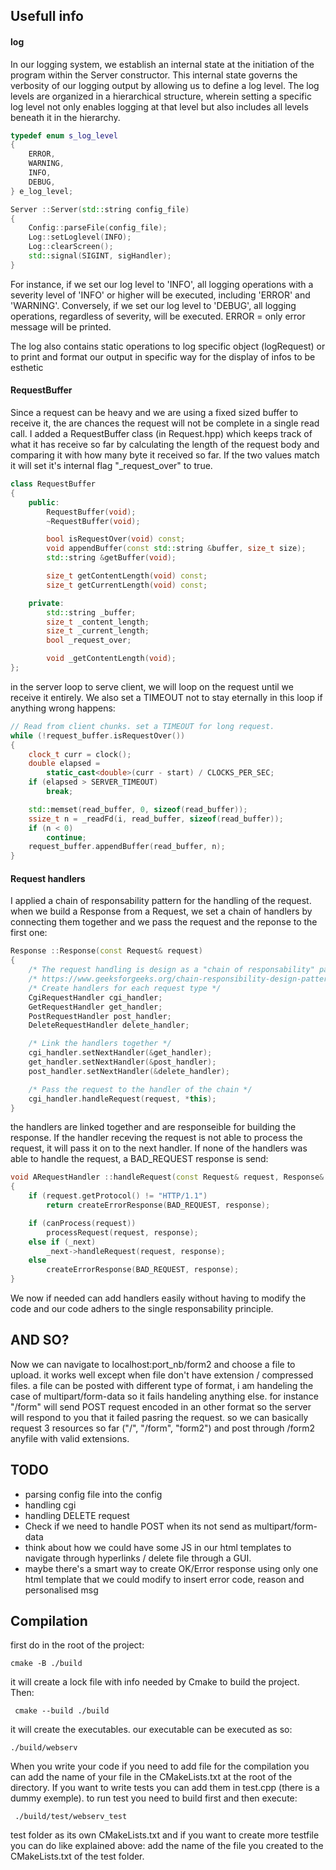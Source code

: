 ## Usefull info


#### log
In our logging system, we establish an internal state at the initiation of the program within the Server constructor. This internal state governs the verbosity of our logging output by allowing us to define a log level. The log levels are organized in a hierarchical structure, wherein setting a specific log level not only enables logging at that level but also includes all levels beneath it in the hierarchy.

```cpp
typedef enum s_log_level
{
    ERROR,
    WARNING,
    INFO,
    DEBUG,
} e_log_level;

Server ::Server(std::string config_file)
{
    Config::parseFile(config_file);
    Log::setLoglevel(INFO);
    Log::clearScreen();
    std::signal(SIGINT, sigHandler);
}

```
For instance, if we set our log level to 'INFO', all logging operations with a severity level of 'INFO' or higher will be executed, including 'ERROR' and 'WARNING'. Conversely, if we set our log level to 'DEBUG', all logging operations, regardless of severity, will be executed. ERROR = only error message will be printed.

The log also contains static operations to log specific object (logRequest) or to print and format our output in specific way for the display of infos to be esthetic

#### RequestBuffer
Since a request can be heavy and we are using a fixed sized buffer to receive it, the are chances the request will not be complete in a single read call. I added a RequestBuffer class (in Request.hpp) which keeps track of what it has receive so far by calculating the length of the request body and comparing it with how many byte it received so far. If the two values match it will set it's internal flag "_request_over" to true.

```cpp
class RequestBuffer
{
    public:
        RequestBuffer(void);
        ~RequestBuffer(void);

		bool isRequestOver(void) const;
		void appendBuffer(const std::string &buffer, size_t size);
		std::string &getBuffer(void);

		size_t getContentLength(void) const;
		size_t getCurrentLength(void) const;

    private:
        std::string _buffer;
        size_t _content_length;
        size_t _current_length;
		bool _request_over;

		void _getContentLength(void);
};
```
in the server loop to serve client, we will loop on the request until we receive it entirely. We also set a TIMEOUT not to stay eternally in this loop if anything wrong happens:

```cpp
// Read from client chunks. set a TIMEOUT for long request.
while (!request_buffer.isRequestOver())
{
	clock_t curr = clock();
	double elapsed =
		static_cast<double>(curr - start) / CLOCKS_PER_SEC;
	if (elapsed > SERVER_TIMEOUT)
		break;

	std::memset(read_buffer, 0, sizeof(read_buffer));
	ssize_t n = _readFd(i, read_buffer, sizeof(read_buffer));
	if (n < 0)
		continue;
	request_buffer.appendBuffer(read_buffer, n);
}
```
#### Request handlers
I applied a chain of responsability pattern for the handling of the request. when we build a Response from a Request, we set a chain of handlers by connecting them together and we pass the request and the reponse to the first one:

```cpp
Response ::Response(const Request& request)
{
    /* The request handling is design as a "chain of responsability" pattern*/
	/* https://www.geeksforgeeks.org/chain-responsibility-design-pattern/ */
    /* Create handlers for each request type */
    CgiRequestHandler cgi_handler;
    GetRequestHandler get_handler;
    PostRequestHandler post_handler;
    DeleteRequestHandler delete_handler;

    /* Link the handlers together */
    cgi_handler.setNextHandler(&get_handler);
    get_handler.setNextHandler(&post_handler);
    post_handler.setNextHandler(&delete_handler);

    /* Pass the request to the handler of the chain */
    cgi_handler.handleRequest(request, *this);
}

```
the handlers are linked together and are responseible for building the response. If the handler receving the request is not able to process the request, it will pass it on to the next handler. If none of the handlers was able to handle the request, a BAD_REQUEST response is send:

```cpp
void ARequestHandler ::handleRequest(const Request& request, Response& response)
{
    if (request.getProtocol() != "HTTP/1.1")
        return createErrorResponse(BAD_REQUEST, response);

    if (canProcess(request))
        processRequest(request, response);
    else if (_next)
        _next->handleRequest(request, response);
    else
        createErrorResponse(BAD_REQUEST, response);
}

```
We now if needed can add handlers easily without having to modify the code and our code adhers to the single responsability principle.

## AND SO?
Now we can navigate to localhost:port_nb/form2 and choose a file to upload. it works well except when file don't have extension / compressed files. a file can be posted with different type of format, i am handeling the case of multipart/form-data so it fails handeling anything else. for instance "/form" will send POST request encoded in an other format so the server will respond to you that it failed pasring the request.
so we can basically request 3 resources so far ("/", "/form", "form2") and post through /form2 anyfile with valid extensions.

## TODO
- parsing config file into the config
- handling cgi
- handling DELETE request
- Check if we need to handle POST when its not send as multipart/form-data
- think about how we could have some JS in our html templates to navigate through hyperlinks / delete file through a GUI.
- maybe there's a smart way to create OK/Error response using only one html template that we could modify to insert error code, reason and personalised msg


## Compilation

first do in the root of the project:

```cmake -B ./build```

it will create a lock file with info needed by Cmake to build the project. Then:

``` cmake --build ./build```

it will create the executables. our executable can be executed as so:

```./build/webserv```

When you write your code if you need to add file for the compilation you can add the name of your file in the CMakeLists.txt at the root of the directory.
If you want to write tests you can add them in test.cpp (there is a dummy exemple). to run test you need to build first and then execute:

``` ./build/test/webserv_test```

test folder as its own CMakeLists.txt and if you want to create more testfile you can do like explained above: add  the name of the file you created to the CMakeLists.txt of the test folder.

